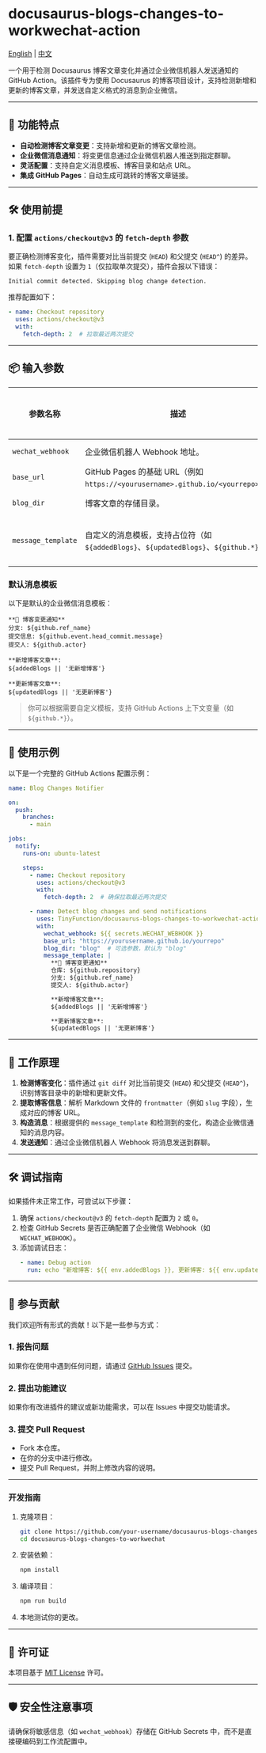 # docusaurus-blogs-changes-to-workwechat-action

[English](./README.md) | [中文](./README_CN.md)

一个用于检测 Docusaurus 博客文章变化并通过企业微信机器人发送通知的 GitHub Action。该插件专为使用 Docusaurus 的博客项目设计，支持检测新增和更新的博客文章，并发送自定义格式的消息到企业微信。

---

## 🚀 功能特点

- **自动检测博客文章变更**：支持新增和更新的博客文章检测。
- **企业微信消息通知**：将变更信息通过企业微信机器人推送到指定群聊。
- **灵活配置**：支持自定义消息模板、博客目录和站点 URL。
- **集成 GitHub Pages**：自动生成可跳转的博客文章链接。

---

## 🛠 使用前提

### 1. 配置 `actions/checkout@v3` 的 `fetch-depth` 参数

要正确检测博客变化，插件需要对比当前提交 (`HEAD`) 和父提交 (`HEAD^`) 的差异。如果 `fetch-depth` 设置为 `1`（仅拉取单次提交），插件会报以下错误：

```
Initial commit detected. Skipping blog change detection.
```

推荐配置如下：

```yaml
- name: Checkout repository
  uses: actions/checkout@v3
  with:
    fetch-depth: 2  # 拉取最近两次提交
```

---

## 📦 输入参数

| **参数名称**         | **描述**                                                                              | **是否必填** | **默认值**                                                                                       |
|----------------------|---------------------------------------------------------------------------------------|--------------|---------------------------------------------------------------------------------------------------|
| `wechat_webhook`     | 企业微信机器人 Webhook 地址。                                                         | ✅ 是        | 无                                                                                               |
| `base_url`           | GitHub Pages 的基础 URL（例如 `https://<yourusername>.github.io/<yourrepo>`）。           | ✅ 是        | 无                                                                                               |
| `blog_dir`           | 博客文章的存储目录。                                                                 | ❌ 否        | `blog`                                                                                            |
| `message_template`   | 自定义的消息模板，支持占位符（如 `${addedBlogs}`、`${updatedBlogs}`、`${github.*}`）。 | ❌ 否        | **见下方默认模板**                                                                                |

### **默认消息模板**
以下是默认的企业微信消息模板：

```
**📢 博客变更通知**
分支: ${github.ref_name}
提交信息: ${github.event.head_commit.message}
提交人: ${github.actor}

**新增博客文章**:
${addedBlogs || '无新增博客'}

**更新博客文章**:
${updatedBlogs || '无更新博客'}
```

> 你可以根据需要自定义模板，支持 GitHub Actions 上下文变量（如 `${github.*}`）。

---

## 🔧 使用示例

以下是一个完整的 GitHub Actions 配置示例：

```yaml
name: Blog Changes Notifier

on:
  push:
    branches:
      - main

jobs:
  notify:
    runs-on: ubuntu-latest

    steps:
      - name: Checkout repository
        uses: actions/checkout@v3
        with:
          fetch-depth: 2  # 确保拉取最近两次提交

      - name: Detect blog changes and send notifications
        uses: TinyFunction/docusaurus-blogs-changes-to-workwechat-action@v1
        with:
          wechat_webhook: ${{ secrets.WECHAT_WEBHOOK }}
          base_url: "https://yourusername.github.io/yourrepo"
          blog_dir: "blog"  # 可选参数，默认为 "blog"
          message_template: |
            **📢 博客变更通知**
            仓库: ${github.repository}
            分支: ${github.ref_name}
            提交人: ${github.actor}

            **新增博客文章**:
            ${addedBlogs || '无新增博客'}

            **更新博客文章**:
            ${updatedBlogs || '无更新博客'}
```

---

## 🧩 工作原理

1. **检测博客变化**：插件通过 `git diff` 对比当前提交 (`HEAD`) 和父提交 (`HEAD^`)，识别博客目录中的新增和更新文件。
2. **提取博客信息**：解析 Markdown 文件的 `frontmatter`（例如 `slug` 字段），生成对应的博客 URL。
3. **构造消息**：根据提供的 `message_template` 和检测到的变化，构造企业微信通知的消息内容。
4. **发送通知**：通过企业微信机器人 Webhook 将消息发送到群聊。

---

## 🛠 调试指南

如果插件未正常工作，可尝试以下步骤：
1. 确保 `actions/checkout@v3` 的 `fetch-depth` 配置为 `2` 或 `0`。
2. 检查 GitHub Secrets 是否正确配置了企业微信 Webhook（如 `WECHAT_WEBHOOK`）。
3. 添加调试日志：
   ```yaml
   - name: Debug action
     run: echo "新增博客: ${{ env.addedBlogs }}, 更新博客: ${{ env.updatedBlogs }}"
   ```

---

## 🤝 参与贡献

我们欢迎所有形式的贡献！以下是一些参与方式：

### 1. 报告问题
如果你在使用中遇到任何问题，请通过 [GitHub Issues](https://github.com/your-username/docusaurus-blogs-changes-to-workwechat/issues) 提交。

### 2. 提出功能建议
如果你有改进插件的建议或新功能需求，可以在 Issues 中提交功能请求。

### 3. 提交 Pull Request
- Fork 本仓库。
- 在你的分支中进行修改。
- 提交 Pull Request，并附上修改内容的说明。

---

### 开发指南

1. 克隆项目：
   ```bash
   git clone https://github.com/your-username/docusaurus-blogs-changes-to-workwechat.git
   cd docusaurus-blogs-changes-to-workwechat
   ```

2. 安装依赖：
   ```bash
   npm install
   ```

3. 编译项目：
   ```bash
   npm run build
   ```

4. 本地测试你的更改。

---

## 📝 许可证

本项目基于 [MIT License](https://opensource.org/licenses/MIT) 许可。

---

## 🛡 安全性注意事项

请确保将敏感信息（如 `wechat_webhook`）存储在 GitHub Secrets 中，而不是直接硬编码到工作流配置中。
